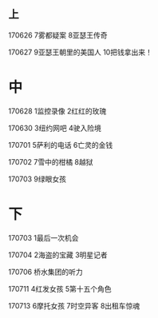 ## 上

170626 7雾都疑案 8亚瑟王传奇

170627 9亚瑟王朝里的美国人 10把钱拿出来！

# 中

170628 1监控录像 2红红的玫瑰

170630 3纽约网吧 4驶入险境

170701 5萨利的电话  6亡灵的金钱

170702 7雪中的柑橘 8越狱

170703 9绿眼女孩 

# 下
170703 1最后一次机会

170704 2海盗的宝藏 3明星记者

170706 桥水集团的听力

170711 4红发女孩 5第十五个角色

170713 6摩托女孩 7时空异客 8出租车惊魂



